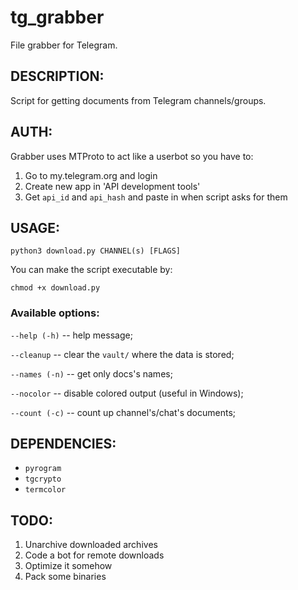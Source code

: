# tg_grabber
File grabber for Telegram.

## DESCRIPTION:
Script for getting documents from Telegram channels/groups.

## AUTH:
Grabber uses MTProto to act like a userbot so you have to:
1. Go to my.telegram.org and login
2. Create new app in 'API development tools'
3. Get `api_id` and `api_hash` and paste in when script asks for them

## USAGE:
`python3 download.py CHANNEL(s) [FLAGS]`

You can make the script executable by:

`chmod +x download.py`

### Available options:

`--help (-h)` -- help message;

`--cleanup` -- clear the `vault/` where the data is stored;

`--names (-n)` -- get only docs's names;

`--nocolor` -- disable colored output (useful in Windows);

`--count (-c)` -- count up channel's/chat's documents;

## DEPENDENCIES:

* `pyrogram`
* `tgcrypto`
* `termcolor`

## TODO:
1. Unarchive downloaded archives
2. Code a bot for remote downloads
3. Optimize it somehow
4. Pack some binaries
